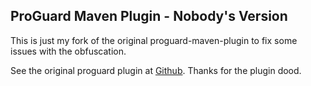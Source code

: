 ProGuard Maven Plugin - Nobody's Version
---------------------

This is just my fork of the original proguard-maven-plugin to fix some issues with the obfuscation.

See the original proguard plugin at [Github](https://github.com/wvengen/proguard-maven-plugin).
Thanks for the plugin dood.
